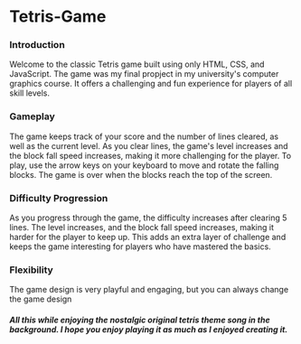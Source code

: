 # Tetris-Game

### Introduction
Welcome to the classic Tetris game built using only HTML, CSS, and JavaScript. The game was my final propject in my university's computer graphics course. It offers a challenging and fun experience for players of all skill levels.

### Gameplay
The game keeps track of your score and the number of lines cleared, as well as the current level. As you clear lines, the game's level increases and the block fall speed increases, making it more challenging for the player. To play, use the arrow keys on your keyboard to move and rotate the falling blocks. The game is over when the blocks reach the top of the screen.

### Difficulty Progression
As you progress through the game, the difficulty increases after clearing 5 lines. The level increases, and the block fall speed increases, making it harder for the player to keep up. This adds an extra layer of challenge and keeps the game interesting for players who have mastered the basics.

### Flexibility
The game design is very playful and engaging, but you can always change the game design 

#### *All this while enjoying the nostalgic original tetris theme song in the background. I hope you enjoy playing it as much as I enjoyed creating it.*





